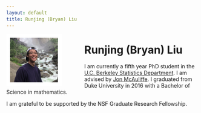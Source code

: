 ```yaml
---
layout: default
title: Runjing (Bryan) Liu
---
```

<img src="images/my_photo2.png" style="width:25%; 
border:10px solid white; margin-right: 60px" align="left">

# Runjing (Bryan) Liu

I am currently a fifth year PhD student in the [U.C. Berkeley Statistics Department](https://statistics.berkeley.edu/). I am advised by [Jon McAuliffe](https://statistics.berkeley.edu/people/jon-mcauliffe-0). I graduated from Duke University in 2016 with a Bachelor of Science in mathematics. 

I am grateful to be supported by the NSF Graduate Research Fellowship. 
